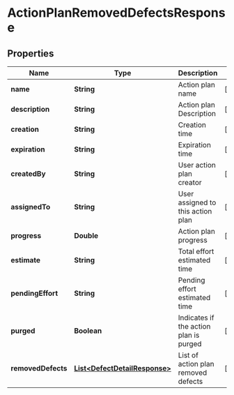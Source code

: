 
# ActionPlanRemovedDefectsResponse

## Properties
Name | Type | Description | Notes
------------ | ------------- | ------------- | -------------
**name** | **String** | Action plan name |  [optional]
**description** | **String** | Action plan Description |  [optional]
**creation** | **String** | Creation time |  [optional]
**expiration** | **String** | Expiration time |  [optional]
**createdBy** | **String** | User action plan creator |  [optional]
**assignedTo** | **String** | User assigned to this action plan |  [optional]
**progress** | **Double** | Action plan progress |  [optional]
**estimate** | **String** | Total effort estimated time |  [optional]
**pendingEffort** | **String** | Pending effort estimated time |  [optional]
**purged** | **Boolean** | Indicates if the action plan is purged |  [optional]
**removedDefects** | [**List&lt;DefectDetailResponse&gt;**](DefectDetailResponse.md) | List of action plan removed defects |  [optional]



